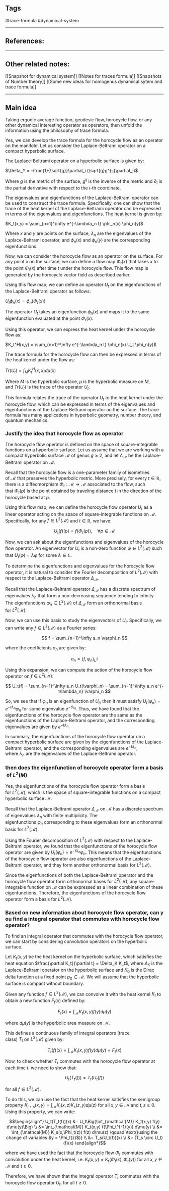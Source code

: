 
## Tags
#trace-formula #dynamical-system 

---

## References:


---
## Other related notes:
[[Snapshot for dynamical system]]
[[Notes for traces formula]]
[[Snapshots of Number theory]]
[[Some new ideas for homogenus dynamical sytem and trace formula]]

---

## Main idea
Taking ergodic average function, geodesic flow, horocycle flow, or any other dynamical interesting operator as operators, then unfold the information using the philosophy of trace formula.

Yes, we can develop the trace formula for the horocycle flow as an operator on the manifold. Let us consider the Laplace-Beltrami operator on a compact hyperbolic surface.

The Laplace-Beltrami operator on a hyperbolic surface is given by:

$\Delta_Y = -\frac{1}{\sqrt{g}}\partial_i (\sqrt{g}g^{ij}\partial_j)$

Where $g$ is the metric of the surface, $g^{ij}$ is the inverse of the metric and $\partial_i$ is the partial derivative with respect to the $i$-th coordinate.

The eigenvalues and eigenfunctions of the Laplace-Beltrami operator can be used to construct the trace formula. Specifically, one can show that the trace of the heat kernel of the Laplace-Beltrami operator can be expressed in terms of the eigenvalues and eigenfunctions. The heat kernel is given by:

$K_t(x,y) = \sum_{n=1}^\infty e^{-\lambda_n t} \phi_n(x) \phi_n(y)$

Where $x$ and $y$ are points on the surface, $\lambda_n$ are the eigenvalues of the Laplace-Beltrami operator, and $\phi_n(x)$ and $\phi_n(y)$ are the corresponding eigenfunctions.

Now, we can consider the horocycle flow as an operator on the surface. For any point $x$ on the surface, we can define a flow map $\Phi_t(x)$ that takes $x$ to the point $\Phi_t(x)$ after time $t$ under the horocycle flow. This flow map is generated by the horocycle vector field as described earlier.

Using this flow map, we can define an operator $U_t$ on the eigenfunctions of the Laplace-Beltrami operator as follows:

$U_t \phi_n(x) = \phi_n(\Phi_t(x))$

The operator $U_t$ takes an eigenfunction $\phi_n(x)$ and maps it to the same eigenfunction evaluated at the point $\Phi_t(x)$.

Using this operator, we can express the heat kernel under the horocycle flow as:

$K_t^H(x,y) = \sum_{n=1}^\infty e^{-\lambda_n t} \phi_n(x) U_t \phi_n(y)$

The trace formula for the horocycle flow can then be expressed in terms of the heat kernel under the flow as:

$Tr(U_t) = \int_M K_t^H(x,x) d\mu(x)$

Where $M$ is the hyperbolic surface, $\mu$ is the hyperbolic measure on $M$, and $Tr(U_t)$ is the trace of the operator $U_t$.

This formula relates the trace of the operator $U_t$ to the heat kernel under the horocycle flow, which can be expressed in terms of the eigenvalues and eigenfunctions of the Laplace-Beltrami operator on the surface. The trace formula has many applications in hyperbolic geometry, number theory, and quantum mechanics.

### Justify the idea that horocycle flow as operator

The horocycle flow operator is defined on the space of square-integrable functions on a hyperbolic surface. Let us assume that we are working with a compact hyperbolic surface $\mathcal{M}$ of genus $g\geq 2$, and let $\Delta_\mathcal{M}$ be the Laplace-Beltrami operator on $\mathcal{M}$.

Recall that the horocycle flow is a one-parameter family of isometries of $\mathcal{M}$ that preserves the hyperbolic metric. More precisely, for every $t\in\mathbb{R}$, there is a diffeomorphism $\Phi_t:\mathcal{M} \longrightarrow \mathcal{M}$ associated to the flow, such that $\Phi_t(p)$ is the point obtained by traveling distance $t$ in the direction of the horocycle based at $p$.

Using this flow map, we can define the horocycle flow operator $U_t$ as a linear operator acting on the space of square-integrable functions on $\mathcal{M}$. Specifically, for any $f\in L^2(\mathcal{M})$ and $t\in\mathbb{R}$, we have:

$$ U_t(f)(p) = f(\Phi_t(p)), \quad \forall p\in \mathcal{M} $$

Now, we can ask about the eigenfunctions and eigenvalues of the horocycle flow operator. An eigenvector for $U_t$ is a non-zero function $\varphi \in L^2(\mathcal{M})$ such that $U_t(\varphi) = \lambda \varphi$ for some $\lambda \in \mathbb{C}$.

To determine the eigenfunctions and eigenvalues for the horocycle flow operator, it is natural to consider the Fourier decomposition of $L^2(\mathcal{M})$ with respect to the Laplace-Beltrami operator $\Delta_\mathcal{M}$.

Recall that the Laplace-Beltrami operator $\Delta_\mathcal{M}$ has a discrete spectrum of eigenvalues $\lambda_n$ that form a non-decreasing sequence tending to infinity. The eigenfunctions $\varphi_n \in L^2(\mathcal{M})$ of $\Delta_\mathcal{M}$ form an orthonormal basis for $L^2(\mathcal{M})$.

Now, we can use this basis to study the eigenvectors of $U_t$. Specifically, we can write any $f\in L^2(\mathcal{M})$ as a Fourier series:

$$ f = \sum_{n=1}^\infty a_n \varphi_n $$

where the coefficients $a_n$ are given by:

$$ a_n = \langle f, \varphi_n \rangle_{L^2} $$

Using this expansion, we can compute the action of the horocycle flow operator on $f\in L^2(\mathcal{M})$:

$$ U_t(f) = \sum_{n=1}^\infty a_n U_t(\varphi_n) = \sum_{n=1}^\infty a_n e^{-t\lambda_n} \varphi_n $$

So, we see that if $\varphi_n$ is an eigenfunction of $U_t$, then it must satisfy $U_t(\varphi_n) = e^{-t\lambda_n} \varphi_n$ for some eigenvalue $e^{-t\lambda_n}$. Thus, we have found that the eigenfunctions of the horocycle flow operator are the same as the eigenfunctions of the Laplace-Beltrami operator, and the corresponding eigenvalues are given by $e^{-t\lambda_n}$.

In summary, the eigenfunctions of the horocycle flow operator on a compact hyperbolic surface are given by the eigenfunctions of the Laplace-Beltrami operator, and the corresponding eigenvalues are $e^{-t\lambda_n}$, where $\lambda_n$ are the eigenvalues of the Laplace-Beltrami operator.

### then does the eigenfunction of horocycle operator form a basis of $L^{2}(M)$

Yes, the eigenfunctions of the horocycle flow operator form a basis for $L^2(\mathcal{M})$, which is the space of square-integrable functions on a compact hyperbolic surface $\mathcal{M}$.

Recall that the Laplace-Beltrami operator $\Delta_\mathcal{M}$ on $\mathcal{M}$ has a discrete spectrum of eigenvalues $\lambda_n$ with finite multiplicity. The eigenfunctions $\varphi_n$ corresponding to these eigenvalues form an orthonormal basis for $L^2(\mathcal{M})$.

Using the Fourier decomposition of $L^2(\mathcal{M})$ with respect to the Laplace-Beltrami operator, we found that the eigenfunctions of the horocycle flow operator are given by $U_t(\varphi_n) = e^{-t\lambda_n}\varphi_n$. This means that the eigenfunctions of the horocycle flow operator are also eigenfunctions of the Laplace-Beltrami operator, and they form another orthonormal basis for $L^2(\mathcal{M})$.

Since the eigenfunctions of both the Laplace-Beltrami operator and the horocycle flow operator form orthonormal bases for $L^2(\mathcal{M})$, any square-integrable function on $\mathcal{M}$ can be expressed as a linear combination of these eigenfunctions. Therefore, the eigenfunctions of the horocycle flow operator form a basis for $L^2(\mathcal{M})$.


### Based on new information about horocycle flow operator, can you find a integral operator that commutes with horocycle flow operator?

To find an integral operator that commutes with the horocycle flow operator, we can start by considering convolution operators on the hyperbolic surface.

Let $K_t(x,y)$ be the heat kernel on the hyperbolic surface, which satisfies the heat equation $\frac{\partial K_t}{\partial t} = \Delta_K K_t$, where $\Delta_K$ is the Laplace-Beltrami operator on the hyperbolic surface and $K_0$ is the Dirac delta function at a fixed point $p_0 \in \mathcal{M}$. We will assume that the hyperbolic surface is compact without boundary.

Given any function $f \in L^2(\mathcal{M})$, we can convolve it with the heat kernel $K_t$ to obtain a new function $F_t(x)$ defined by:

$$ F_t(x) = \int_{\mathcal{M}} K_t(x,y) f(y) d\mu(y) $$

where $d\mu(y)$ is the hyperbolic area measure on $\mathcal{M}$.

This defines a continuous family of integral operators (trace class) $T_t$ on $L^2(\mathcal{M})$ given by:

$$ T_t(f)(x) = \int_{\mathcal{M}} K_t(x,y) f(y) d\mu(y)=F_{t}(x)$$

Now, to check whether $T_t$ commutes with the horocycle flow operator at each time $t$, we need to show that:

$$ U_t(T_t(f)) = T_t(U_t(f)) $$

for all $f \in L^2(\mathcal{M})$.

To do this, we can use the fact that the heat kernel satisfies the semigroup property $K_{t+s}(x,y) = \int_{\mathcal{M}} K_t(x,z)K_s(z,y) d\mu(z)$ for all $x,y \in \mathcal{M}$ and $t,s \geq 0$. Using this property, we can write:

$$\begin{align*}  
U_t(T_t(f))(x) &= U_t\Big(\int_{\mathcal{M}} K_t(x,y) f(y) d\mu(y)\Big) \\  
&= \int_{\mathcal{M}} K_t(x,y) f(\Phi_t^{-1}(y)) d\mu(y) \\  
&= \int_{\mathcal{M}} K_s(x,\Phi_t(z)) f(z) d\mu(z) \qquad \text{(using the change of variables $y = \Phi_t(z)$)} \\  
&= T_s(U_t(f))(x) \\  
&= (T_s \circ U_t)(f)(x)  
\end{align*}$$

where we have used the fact that the horocycle flow $\Phi_t$ commutes with convolution under the heat kernel, i.e. $K_t(x,y) = K_t(\Phi_t(x),\Phi_t(y))$ for all $x,y \in \mathcal{M}$ and $t \geq 0$.

Therefore, we have shown that the integral operator $T_t$ commutes with the horocycle flow operator $U_t$, for all $t \geq 0$. 

